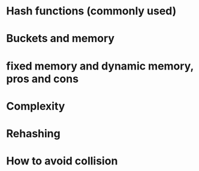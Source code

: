 # Hash functions (commonly used)
# Buckets and memory
# fixed memory and dynamic memory, pros and cons
# Complexity
# Rehashing
# How to avoid collision
